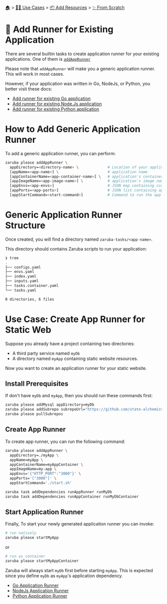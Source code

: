 <!--startTocHeader-->
[🏠](../../../../README.md) > [👷🏽 Use Cases](../../../README.md) > [📦 Add Resources](../../README.md) > [✨ From Scratch](../README.md)
# 🏃 Add Runner for Existing Application
<!--endTocHeader-->


There are several builtin tasks to create application runner for your existing applications. One of them is [`addAppRunner`](../../core-tasks/addAppRunner.md)

Please note that `addAppRunner` will make you a generic application runner. This will work in most cases.

However, if your application was written in Go, NodeJs, or Python, you better visit these docs:
* [Add runner for existing Go application](./go-application-runner.md)
* [Add runner for existing Node.Js application](./node-js-application-runner.md)
* [Add runner for existing Python application](./python-application-runner.md)


# How to Add Generic Application Runner

To add a generic application runner, you can perform:

```bash
zaruba please addAppRunner \
  appDirectory=<directory-name> \             # Location of your application. Must be provided
  [appName=<app-name>] \                      # application name
  [appContainerName=<app-container-name>] \   # application's container name
  [appImageName=<app-image-name>] \           # application's image name
  [appEnvs=<app-envs>]                        # JSON map containing custom environments
  [appPorts=<app-ports>]                      # JSON list containing application's ports
  [appStartCommand=<start-command>]           # Command to run the app
```


# Generic Application Runner Structure

Once created, you will find a directory named `zaruba-tasks/<app-name>`.

This directory should contains Zaruba scripts to run your application:

```bash
❯ tree
.
├── configs.yaml
├── envs.yaml
├── index.yaml
├── inputs.yaml
├── tasks.container.yaml
└── tasks.yaml

0 directories, 6 files
```

# Use Case: Create App Runner for Static Web

Suppose you already have a project containing two directories:

* A third party service named `myDb`
* A directory named `myApp` containing static website resources.

Now you want to create an application runner for your static website.

## Install Prerequisites

If don't have `myDb` and `myApp`, then you should run these commands first:

```bash
zaruba please addMysql appDirectory=myDb
zaruba please addSubrepo subrepoUrl="https://github.com/state-alchemists/fibonacci-clock" subrepoPrefix="myApp" 
zaruba please pullSubrepos
```

## Create App Runner

To create app runner, you can run the following command:

```bash
zaruba please addAppRunner \
  appDirectory=./myApp \
  appName=myApp \
  appContainerName=myAppContainer \
  appImageName=my-app \
  appEnvs='{"HTTP_PORT":"3000"}' \
  appPorts='["3000"]' \
  appStartCommand='./start.sh'

zaruba task addDependencies runAppRunner runMyDb
zaruba task addDependencies runAppContainer runMyDbContainer
```


## Start Application Runner

Finally, To start your newly generated application runner you can invoke: 

```bash
# run natively
zaruba please startMyApp
```

or

```bash
# run as container
zaruba please startMyAppContainer
```

Zaruba will always start `myDb` first before starting `myApp`. This is expected since you define `myDb` as `myApp`'s application dependency.


<!--startTocSubtopic-->
- [Go Application Runner](goApplicationRunner.md)
- [NodeJs Application Runner](nodeJsApplicationRunner.md)
- [Python Application Runner](pythonApplicationRunner.md)
<!--endTocSubtopic-->